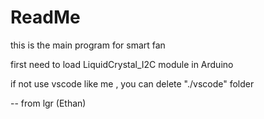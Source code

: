 # ReadMe

this is the main program for smart fan 

first need to load LiquidCrystal_I2C module in Arduino 

if not use vscode like me , you can delete "./vscode" folder 

-- from lgr (Ethan)

